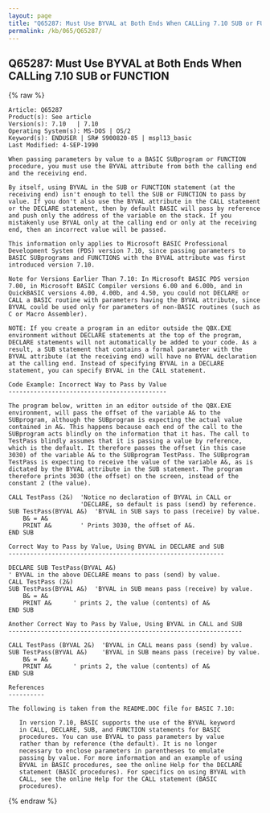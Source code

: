 ```yaml
---
layout: page
title: "Q65287: Must Use BYVAL at Both Ends When CALLing 7.10 SUB or FUNCTION"
permalink: /kb/065/Q65287/
---
```


## Q65287: Must Use BYVAL at Both Ends When CALLing 7.10 SUB or FUNCTION

{% raw %}

	Article: Q65287
	Product(s): See article
	Version(s): 7.10   | 7.10
	Operating System(s): MS-DOS | OS/2
	Keyword(s): ENDUSER | SR# S900820-85 | mspl13_basic
	Last Modified: 4-SEP-1990
	
	When passing parameters by value to a BASIC SUBprogram or FUNCTION
	procedure, you must use the BYVAL attribute from both the calling end
	and the receiving end.
	
	By itself, using BYVAL in the SUB or FUNCTION statement (at the
	receiving end) isn't enough to tell the SUB or FUNCTION to pass by
	value. If you don't also use the BYVAL attribute in the CALL statement
	or the DECLARE statement, then by default BASIC will pass by reference
	and push only the address of the variable on the stack. If you
	mistakenly use BYVAL only at the calling end or only at the receiving
	end, then an incorrect value will be passed.
	
	This information only applies to Microsoft BASIC Professional
	Development System (PDS) version 7.10, since passing parameters to
	BASIC SUBprograms and FUNCTIONS with the BYVAL attribute was first
	introduced version 7.10.
	
	Note for Versions Earlier Than 7.10: In Microsoft BASIC PDS version
	7.00, in Microsoft BASIC Compiler versions 6.00 and 6.00b, and in
	QuickBASIC versions 4.00, 4.00b, and 4.50, you could not DECLARE or
	CALL a BASIC routine with parameters having the BYVAL attribute, since
	BYVAL could be used only for parameters of non-BASIC routines (such as
	C or Macro Assembler).
	
	NOTE: If you create a program in an editor outside the QBX.EXE
	environment without DECLARE statements at the top of the program,
	DECLARE statements will not automatically be added to your code. As a
	result, a SUB statement that contains a formal parameter with the
	BYVAL attribute (at the receiving end) will have no BYVAL declaration
	at the calling end. Instead of specifying BYVAL in a DECLARE
	statement, you can specify BYVAL in the CALL statement.
	
	Code Example: Incorrect Way to Pass by Value
	--------------------------------------------
	
	The program below, written in an editor outside of the QBX.EXE
	environment, will pass the offset of the variable A& to the
	SUBprogram, although the SUBprogram is expecting the actual value
	contained in A&. This happens because each end of the call to the
	SUBprogram acts blindly on the information that it has. The call to
	TestPass blindly assumes that it is passing a value by reference,
	which is the default. It therefore passes the offset (in this case
	3030) of the variable A& to the SUBprogram TestPass. The SUBprogram
	TestPass is expecting to receive the value of the variable A&, as is
	dictated by the BYVAL attribute in the SUB statement. The program
	therefore prints 3030 (the offset) on the screen, instead of the
	constant 2 (the value).
	
	CALL TestPass (2&)  'Notice no declaration of BYVAL in CALL or
	                    'DECLARE, so default is pass (send) by reference.
	SUB TestPass(BYVAL A&)  'BYVAL in SUB says to pass (receive) by value.
	    B& = A&
	    PRINT A&        ' Prints 3030, the offset of A&.
	END SUB
	
	Correct Way to Pass by Value, Using BYVAL in DECLARE and SUB
	------------------------------------------------------------
	
	DECLARE SUB TestPass(BYVAL A&)
	' BYVAL in the above DECLARE means to pass (send) by value.
	CALL TestPass (2&)
	SUB TestPass(BYVAL A&)  'BYVAL in SUB means pass (receive) by value.
	    B& = A&
	    PRINT A&      ' prints 2, the value (contents) of A&
	END SUB
	
	Another Correct Way to Pass by Value, Using BYVAL in CALL and SUB
	-----------------------------------------------------------------
	
	CALL TestPass (BYVAL 2&)  'BYVAL in CALL means pass (send) by value.
	SUB TestPass(BYVAL A&)    'BYVAL in SUB means pass (receive) by value.
	    B& = A&
	    PRINT A&      ' prints 2, the value (contents) of A&
	END SUB
	
	References
	----------
	
	The following is taken from the README.DOC file for BASIC 7.10:
	
	   In version 7.10, BASIC supports the use of the BYVAL keyword
	   in CALL, DECLARE, SUB, and FUNCTION statements for BASIC
	   procedures. You can use BYVAL to pass parameters by value
	   rather than by reference (the default). It is no longer
	   necessary to enclose parameters in parentheses to emulate
	   passing by value. For more information and an example of using
	   BYVAL in BASIC procedures, see the online Help for the DECLARE
	   statement (BASIC procedures). For specifics on using BYVAL with
	   CALL, see the online Help for the CALL statement (BASIC
	   procedures).

{% endraw %}
